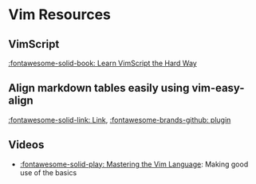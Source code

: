 Vim Resources
===

VimScript
---
[:fontawesome-solid-book: Learn VimScript the Hard Way](https://learnvimscriptthehardway.stevelosh.com/)

Align markdown tables easily using vim-easy-align
---
[:fontawesome-solid-link: Link](https://thoughtbot.com/blog/align-github-flavored-markdown-tables-in-vim), [:fontawesome-brands-github: plugin](https://github.com/junegunn/vim-easy-align)

Videos
---
- [:fontawesome-solid-play: Mastering the Vim Language](https://www.youtube.com/watch?v=wlR5gYd6um0): Making good use of the basics
